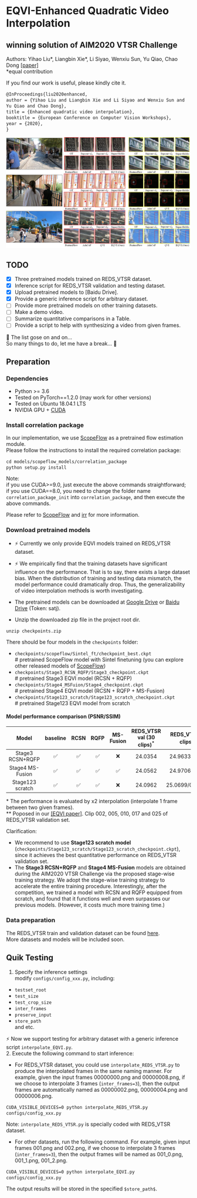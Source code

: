 # EQVI-Enhanced Quadratic Video Interpolation
## winning solution of AIM2020 VTSR Challenge
Authors: Yihao Liu*, Liangbin Xie*, Li Siyao, Wenxiu Sun, Yu Qiao, Chao Dong  [[paper]](https://arxiv.org/pdf/2009.04642.pdf)  
*equal contribution


If you find our work is useful, please kindly cite it.
```
@InProceedings{liu2020enhanced,  
author = {Yihao Liu and Liangbin Xie and Li Siyao and Wenxiu Sun and Yu Qiao and Chao Dong},  
title = {Enhanced quadratic video interpolation},  
booktitle = {European Conference on Computer Vision Workshops},  
year = {2020},  
}
```

![visual_comparison](compare.jpg)

## TODO
- [x] Three pretrained models trained on REDS_VTSR dataset.
- [x] Inference script for REDS_VTSR validation and testing dataset.
- [x] Upload pretrained models to [Baidu Drive].
- [x] Provide a generic inference script for arbitrary dataset.
- [ ] Provide more pretrained models on other training datasets.
- [ ] Make a demo video.
- [ ] Summarize quantitative comparisons in a Table.
- [ ] Provide a script to help with synthesizing a video from given frames.
  
:construction_worker: The list gose on and on...  
So many things to do, let me have a break... :see_no_evil:

## Preparation
### Dependencies
- Python >= 3.6
- Tested on PyTorch==1.2.0 (may work for other versions)
- Tested on Ubuntu 18.04.1 LTS
- NVIDIA GPU + [CUDA](https://developer.nvidia.com/cuda-downloads)

### Install correlation package
In our implementation, we use [ScopeFlow](https://github.com/avirambh/ScopeFlow) as a pretrained flow estimation module.  
Please follow the instructions to install the required correlation package:
```
cd models/scopeflow_models/correlation_package
python setup.py install
```
Note:  
if you use CUDA>=9.0, just execute the above commands straightforward;  
if you use CUDA==8.0, you need to change the folder name `correlation_package_init` into `correlation_package`, and then execute the above commands.

Please refer to [ScopeFlow](https://github.com/avirambh/ScopeFlow) and [irr](https://github.com/visinf/irr) for more information.

### Download pretrained models
- :zap: Currently we only provide EQVI models trained on REDS_VTSR dataset.
- :zap: We empirically find that the training datasets have significant influence on the performance. That is to say, there exists a large dataset bias. When
the distribution of training and testing data mismatch, the model performance could dramatically drop. Thus, the generalizability of video interpolation methods is worth investigating.

- The pretrained models can be downloaded at [Google Drive](https://drive.google.com/file/d/1n1N8Sc2HK5Wy0JHX5FXviO1aV73cWXOD/view?usp=sharing) or [Baidu Drive](https://pan.baidu.com/s/1MzXkowNePlZ8u3xVQm6l_g) (Token: satj).
- Unzip the downloaded zip file in the project root dir.
```
unzip checkpoints.zip
```
There should be four models in the `checkpoints` folder:
- `checkpoints/scopeflow/Sintel_ft/checkpoint_best.ckpt`   
\# pretrained ScopeFlow model with Sintel finetuning (you can explore other released models of [ScopeFlow](https://github.com/avirambh/ScopeFlow))
- `checkpoints/Stage3_RCSN_RQFP/Stage3_checkpoint.ckpt`    
\# pretrained Stage3 EQVI model (RCSN + RQFP)
- `checkpoints/Stage4_MSFuion/Stage4_checkpoint.ckpt`      
\# pretrained Stage4 EQVI model (RCSN + RQFP + MS-Fusion)
- `checkpoints/Stage123_scratch/Stage123_scratch_checkpoint.ckpt`  
\# pretrained Stage123 EQVI model from scratch

#### Model performance comparison (PSNR/SSIM)
| Model             |  baseline           | RCSN                | RQFP                 | MS-Fusion            | REDS_VTSR val (30 clips)<sup>*</sup>         |    REDS_VTSR5 (5 clips) <sup>**</sup>         |
| :----------------:| :--------------:    | :---------------:   |:-----------------:   | :------------------: | :------------------------------: | :------------------------------: |
|Stage3 RCSN+RQFP   | :white_check_mark:  | :white_check_mark:  | :white_check_mark:   |  :x:                 |     24.0354                    |      24.9633/0.7268          |
|Stage4 MS-Fusion   | :white_check_mark:  | :white_check_mark:  | :white_check_mark:   |  :white_check_mark:  |     24.0562                    |      24.9706/0.7263          |
|Stage123 scratch   | :white_check_mark:  | :white_check_mark:  | :white_check_mark:   |  :x:                 |     24.0962                    |      25.0699/0.729647          |

\* The performance is evaluated by x2 interpolation (interpolate 1 frame between two given frames).  
\** Poposed in our [[EQVI paper]](https://arxiv.org/pdf/2009.04642.pdf). Clip 002, 005, 010, 017 and 025 of REDS_VTSR validation set.
  
Clarification:
- We recommend to use **Stage123 scratch model** (`checkpoints/Stage123_scratch/Stage123_scratch_checkpoint.ckpt`), since it achieves the best quantitative performance on REDS_VTSR validation set.
- The **Stage3 RCSN+RQFP** and **Stage4 MS-Fusion** models are obtained during the AIM2020 VTSR Challenge via the proposed stage-wise training strategy. We adopt the stage-wise training strategy to accelerate the entire training procedure. Interestingly, after the competition, we trained a model with RCSN and RQFP equipped from scratch, and found that it functions well and even surpasses our previous models. (However, it costs much more training time.)

### Data preparation
The REDS_VTSR train and validation dataset can be found [here](https://competitions.codalab.org/competitions/24584#participate-get-data).  
More datasets and models will be included soon.

## Quik Testing
1. Specify the inference settings  
modify `configs/config_xxx.py`, including:  
  - `testset_root` 
  - `test_size`
  - `test_crop_size`
  - `inter_frames`
  - `preserve_input`
  - `store_path`  
and etc.

:zap: Now we support testing for arbitrary dataset with a generic inference script `interpolate_EQVI.py`.  
2. Execute the following command to start inference:
  - For REDS_VTSR dataset, you could use `interpolate_REDS_VTSR.py` to produce the interpolated frames in the same naming manner. For example, given the input frames 00000000.png and 00000008.png, if we choose to interpolate 3 frames (`inter_frames=3`), then the output frames are automatically named as 00000002.png, 00000004.png and 00000006.png.
```
CUDA_VISIBLE_DEVICES=0 python interpolate_REDS_VTSR.py configs/config_xxx.py
```
Note: `interpolate_REDS_VTSR.py` is specially coded with REDS_VTSR dataset.

  - For other datasets, run the following command. For example, given input frames 001.png and 002.png, if we choose to interpolate 3 frames (`inter_frames=3`), then the output frames will be named as 001_0.png, 001_1.png, 001_2.png.
```
CUDA_VISIBLE_DEVICES=0 python interpolate_EQVI.py configs/config_xxx.py
```
The output results will be stored in the specified `$store_path$`.  


